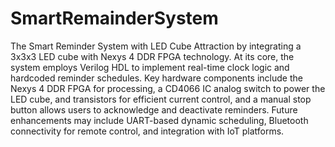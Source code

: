 # SmartRemainderSystem
The Smart Reminder System with LED Cube Attraction by integrating a 3x3x3 LED cube with Nexys 4 DDR FPGA technology. At its core, the system employs Verilog HDL to implement real-time clock logic and hardcoded reminder schedules. Key hardware components include the Nexys 4 DDR FPGA for processing,
a CD4066 IC analog switch to power the LED cube, and transistors for efficient current control, and a manual stop button allows users to acknowledge and deactivate reminders. Future enhancements may include UART-based dynamic scheduling, Bluetooth connectivity for remote control, and integration with IoT platforms.
